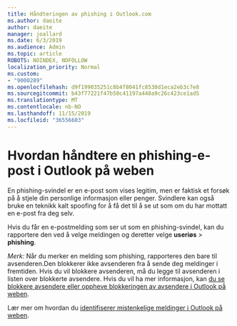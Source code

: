 ```yaml
---
title: Håndteringen av phishing i Outlook.com
ms.author: daeite
author: daeite
manager: joallard
ms.date: 6/3/2019
ms.audience: Admin
ms.topic: article
ROBOTS: NOINDEX, NOFOLLOW
localization_priority: Normal
ms.custom:
- "9000289"
ms.openlocfilehash: d9f199035251c8b4f8041fc8530d1eca2eb3c7e8
ms.sourcegitcommit: b43f77221f47b50c41197a448a9c26c423ce1ad5
ms.translationtype: MT
ms.contentlocale: nb-NO
ms.lasthandoff: 11/15/2019
ms.locfileid: "36556603"
---
```

# <a name="how-to-deal-with-a-phishing-email-in-outlook-on-the-web"></a>Hvordan håndtere en phishing-e-post i Outlook på weben

En phishing-svindel er en e-post som vises legitim, men er faktisk et forsøk på å stjele din personlige informasjon eller penger. Svindlere kan også bruke en teknikk kalt spoofing for å få det til å se ut som om du har mottatt en e-post fra deg selv.

Hvis du får en e-postmelding som ser ut som en phishing-svindel, kan du rapportere den ved å velge meldingen og deretter velge **useriøs** > **phishing**.

*Merk:* Når du merker en melding som phishing, rapporteres den bare til avsenderen.Den blokkerer ikke avsenderen fra å sende deg meldinger i fremtiden. Hvis du vil blokkere avsenderen, må du legge til avsenderen i listen over blokkerte avsendere. Hvis du vil ha mer informasjon, kan [du se blokkere avsendere eller oppheve blokkeringen av avsendere i Outlook på weben](https://support.office.com/article/9bf812d4-6995-4d19-901a-76d6e26939b0).

Lær mer om hvordan du [identifiserer mistenkelige meldinger i Outlook på weben](https://support.office.com/article/3d44102b-6ce3-4f7c-a359-b623bec82206).